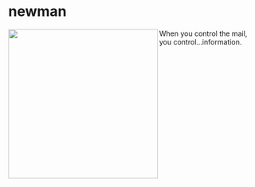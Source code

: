 # newman

<img src="http://www.seinfeldscripts.com/images/newman1.jpg" align="left" width="300" />
<div align="left">When you control the mail, you control...information.</div>
